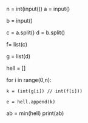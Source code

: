 n = int(input())
a = input()


b = input()

c = a.split()
d = b.split()


f= list(c)


g = list(d)


hell = []


for i in range(0,n):
    
    
    
    k = (int(g[i]) // int(f[i]))
    
    e = hell.append(k)

    
ab = min(hell)
print(ab)
    